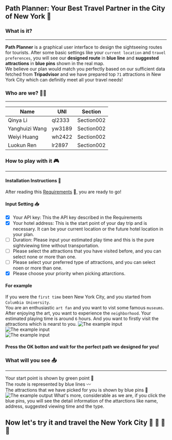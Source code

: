 ## Path Planner: Your Best Travel Partner in the City of New York :statue_of_liberty:     

### What is it?   
---
**Path Planner** is a graphical user interface to design the sightseeing routes for tourists. 
After some basic settings like your `current location` and `travel preferences`, 
you will see our **designed route** in **blue line** and **suggested attractions** in **blue pins** shown in the real map.  
We believe our plan would match you perfectly based on our sufficient data fetched from **Tripadvisor** and we have prepared top `71` attractions in New York City which can definitly meet all your travel needs!

### Who are we?  :two_women_holding_hands::two_women_holding_hands:
---
|Name|UNI|Section|
|---|---|---|
|Qinya Li|ql2333|Section002|
|Yanghuizi Wang|yw3189|Section002|
|Weiyi Huang|wh2422|Section002|
|Luokun Ren|lr2897|Section002|

### How to play with it :video_game:    
---
#### Installation Instructions :ledger:  
After reading this [Requirements](https://github.com/FinalProject0b1100100/tfa_project/blob/master/Requirements.txt) :page_with_curl:, you are ready to go!  

#### Input Setting :inbox_tray:
- [x] Your API key: This the API key described in the Requirements 
- [x] Your hotel address: This is the start point of your day trip and is necessary. It can be your current location or the future hotel location in your plan.    
- [ ] Duration: Please input your estimated play time and this is the pure sightviewing time without transportation.  
- [ ]  Please select the attractions that you have visited before, and you can select none or more than one.  
- [ ]  Please select your preferred type of attractions, and you can select noen or more than one. 
- [x]  Please choose your priority when picking attarctions.  

#### For example  
If you were the `first time` been New York City, and you started from `Columbia University`.   
You are an enthusiastic `art fan` and you want to vist some famous `museums`.  
After enjoying the art, you want to experience the `neighborhood`.
Your estimated playing time is around `6` hours.
And you want to firstly visit the attractions which is nearst to you.
![The example input](https://raw.githubusercontent.com/FinalProject0b1100100/tfa_project/master/input1.png)  
![The example input](https://raw.githubusercontent.com/FinalProject0b1100100/tfa_project/master/input2.png)  
![The example input](https://raw.githubusercontent.com/FinalProject0b1100100/tfa_project/master/input3.png)  

#### Press the OK botton and wait for the perfect path we designed for you!
    
### What will you see :outbox_tray:    
---
Your start point is shown by green point :herb:  
The route is represented by blue lines :wavy_dash:  
The attractions that we have picked for you is shown by blue pins :small_blue_diamond:  
![The example output](https://raw.githubusercontent.com/FinalProject0b1100100/tfa_project/master/output.png) 
What's more, considerable as we are, if you click the blue pins, you will see the detail information of the attarctions like name, address, suggested viewing time and the type.  

## Now let's try it and travel the New York City :sunrise: :mount_fuji: :rainbow: :stars:     
